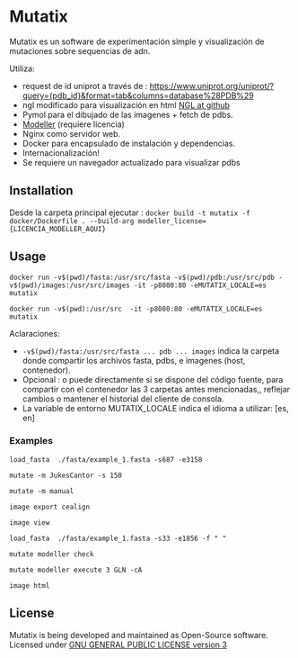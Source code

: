 Mutatix
===============

Mutatix es un software de experimentación simple y visualización de mutaciones sobre sequencias de adn. 

Utiliza:

* request de id uniprot a través de : https://www.uniprot.org/uniprot/?query={pdb_id}&format=tab&columns=database%28PDB%29
* ngl modificado para visualización en html [NGL at github](https://github.com/arose/ngl)
* Pymol para el dibujado de las imagenes + fetch de pdbs.
* [Modeller](https://salilab.org/modeller/) (requiere licencia)
* Nginx como servidor web.
* Docker para encapsulado de instalación y dependencias.
* Internacionalización!
* Se requiere un navegador actualizado para visualizar pdbs
 
## Installation

Desde la carpeta principal ejecutar : `docker build -t mutatix -f docker/Dockerfile . --build-arg modeller_license={LICENCIA_MODELLER_AQUI}`

## Usage

`docker run -v$(pwd)/fasta:/usr/src/fasta -v$(pwd)/pdb:/usr/src/pdb -v$(pwd)/images:/usr/src/images -it -p8080:80 -eMUTATIX_LOCALE=es mutatix`

`docker run -v$(pwd):/usr/src  -it -p8080:80 -eMUTATIX_LOCALE=es mutatix`

Aclaraciones: 

* `-v$(pwd)/fasta:/usr/src/fasta ... pdb ... images` indica la carpeta donde compartir los archivos fasta, pdbs, e imagenes (host, contenedor).
* Opcional : o puede directamente si se dispone del código fuente, para compartir con el contenedor las 3 carpetas antes mencionadas,, reflejar cambios o mantener el historial del cliente de consola.
* La variable de entorno MUTATIX_LOCALE indica el idioma a utilizar: [es, en]

### Examples
```
load_fasta  ./fasta/example_1.fasta -s687 -e3158

mutate -m JukesCantor -s 150

mutate -m manual

image export cealign

image view
```


```
load_fasta  ./fasta/example_1.fasta -s33 -e1856 -f " "

mutate modeller check 

mutate modeller execute 3 GLN -cA

image html
```


## License
Mutatix is being developed and maintained as Open-Source software. Licensed under [GNU GENERAL PUBLIC LICENSE version 3](https://www.gnu.org/licenses/gpl-3.0.html)
